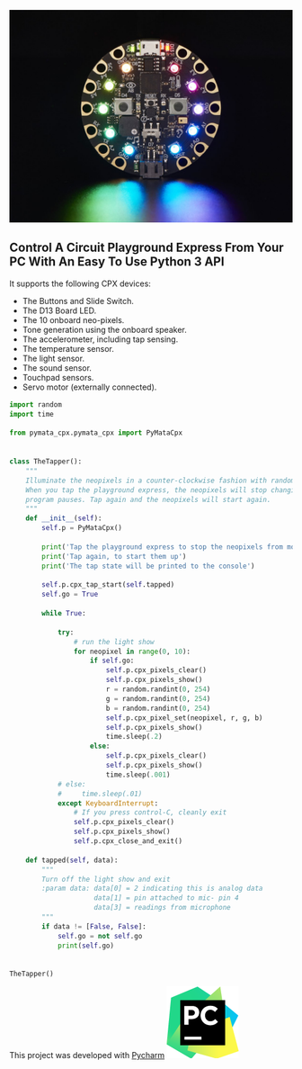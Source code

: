 ![logo](https://github.com/MrYsLab/pymata-cpx/blob/master/docs/images/cpx.jpg)

## Control A Circuit Playground Express From Your PC With An Easy To Use Python 3 API

It supports the following CPX devices:
* The Buttons and Slide Switch.
* The D13 Board LED.
* The 10 onboard neo-pixels.
* Tone generation using the onboard speaker.
* The accelerometer, including tap sensing.
* The temperature sensor.
* The light sensor.
* The sound sensor.
* Touchpad sensors.
* Servo motor (externally connected).

```python
import random
import time

from pymata_cpx.pymata_cpx import PyMataCpx


class TheTapper():
    """
    Illuminate the neopixels in a counter-clockwise fashion with randomly generated colors.
    When you tap the playground express, the neopixels will stop changing and the
    program pauses. Tap again and the neopixels will start again.
    """
    def __init__(self):
        self.p = PyMataCpx()

        print('Tap the playground express to stop the neopixels from moving.')
        print('Tap again, to start them up')
        print('The tap state will be printed to the console')

        self.p.cpx_tap_start(self.tapped)
        self.go = True

        while True:

            try:
                # run the light show
                for neopixel in range(0, 10):
                    if self.go:
                        self.p.cpx_pixels_clear()
                        self.p.cpx_pixels_show()
                        r = random.randint(0, 254)
                        g = random.randint(0, 254)
                        b = random.randint(0, 254)
                        self.p.cpx_pixel_set(neopixel, r, g, b)
                        self.p.cpx_pixels_show()
                        time.sleep(.2)
                    else:
                        self.p.cpx_pixels_clear()
                        self.p.cpx_pixels_show()
                        time.sleep(.001)
            # else:
            #     time.sleep(.01)
            except KeyboardInterrupt:
                # If you press control-C, cleanly exit
                self.p.cpx_pixels_clear()
                self.p.cpx_pixels_show()
                self.p.cpx_close_and_exit()

    def tapped(self, data):
        """
        Turn off the light show and exit
        :param data: data[0] = 2 indicating this is analog data
                     data[1] = pin attached to mic- pin 4
                     data[3] = readings from microphone
        """
        if data != [False, False]:
            self.go = not self.go
            print(self.go)


TheTapper()
```

This project was developed with
[Pycharm](https://www.jetbrains.com/pycharm/)
![logo](https://github.com/MrYsLab/python_banyan/blob/master/images/icon_PyCharm.png)
